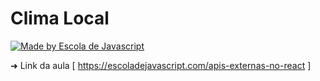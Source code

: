 # Clima Local
[![Made by Escola de Javascript](https://img.shields.io/badge/made%20by-Escola_de_Javascript-%f7df1e)](https://rocketseat.com.br/)

➜ Link da aula [ https://escoladejavascript.com/apis-externas-no-react ]
